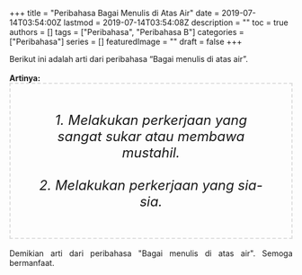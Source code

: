 +++
title = "Peribahasa Bagai Menulis di Atas Air"
date = 2019-07-14T03:54:00Z
lastmod = 2019-07-14T03:54:08Z
description = ""
toc = true
authors = []
tags = ["Peribahasa", "Peribahasa B"]
categories = ["Peribahasa"]
series = []
featuredImage = ""
draft = false
+++

<div dir="ltr" style="text-align: left;" trbidi="on"><div style="text-align: justify;">Berikut ini adalah arti dari peribahasa “Bagai menulis di atas air”.</div><br /><div style="text-align: justify;"><b>Artinya:</b></div><div style="border: 2px dashed #ddd; font-size: 24px; height: auto; margin: 0 auto; padding: 50px; text-align: center; width: auto;"><i>1. Melakukan perkerjaan yang sangat sukar atau membawa mustahil.<br /><br />2. Melakukan perkerjaan yang sia-sia.</i></div><div style="text-align: justify;"><br /></div><div style="text-align: justify;">Demikian arti dari peribahasa "Bagai menulis di atas air". Semoga bermanfaat.</div></div>
